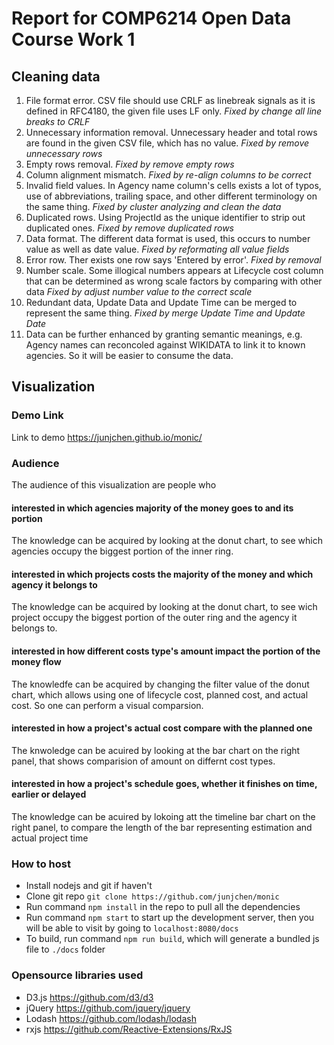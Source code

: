# Report for COMP6214 Open Data Course Work 1

## Cleaning data

1. File format error. CSV file should use CRLF as linebreak signals as it is defined in RFC4180, the given file uses LF only. *Fixed by change all line breaks to CRLF*
2. Unnecessary information removal. Unnecessary header and total rows are found in the given CSV file, which has no value. *Fixed by remove unnecessary rows*
3. Empty rows removal. *Fixed by remove empty rows*
4. Column alignment mismatch. *Fixed by re-align columns to be correct*
5. Invalid field values. In Agency name column's cells exists a lot of typos, use of abbreviations, trailing space, and other different terminology on the same thing. *Fixed by cluster analyzing and clean the data*
6. Duplicated rows. Using ProjectId as the unique identifier to strip out duplicated ones. *Fixed by remove duplicated rows*
7. Data format. The different data format is used, this occurs to number value as well as date value. *Fixed by reformating all value fields*
8. Error row. Ther exists one row says 'Entered by error'. *Fixed by removal*
9. Number scale. Some illogical numbers appears at Lifecycle cost column that can be determined as wrong scale factors by comparing with other data *Fixed by adjust number value to the correct scale*
10. Redundant data, Update Data and Update Time can be merged to represent the same thing. *Fixed by merge Update Time and Update Date*
11. Data can be further enhanced by granting semantic meanings, e.g. Agency names can reconcoled against WIKIDATA to link it to known agencies. So it will be easier to consume the data.

## Visualization

### Demo Link
Link to demo https://junjchen.github.io/monic/

### Audience
The audience of this visualization are people who

#### interested in which agencies majority of the money goes to and its portion
The knowledge can be acquired by looking at the donut chart, to see which agencies occupy the biggest portion of the inner ring.

#### interested in which projects costs the majority of the money and which agency it belongs to
The knowledge can be acquired by looking at the donut chart, to see wich project occupy the biggest portion of the outer ring and the agency it belongs to. 

#### interested in how different costs type's amount impact the portion of the money flow
The knowledfe can be acquired by changing the filter value of the donut chart, which allows using one of lifecycle cost, planned cost, and actual cost. So one can perform a visual comparsion.

#### interested in how a project's actual cost compare with the planned one
The knwoledge can be acuired by looking at the bar chart on the right panel, that shows comparision of amount on differnt cost types.

#### interested in how a project's schedule goes, whether it finishes on time, earlier or delayed
The knowledge can be acuired by lokoing att the timeline bar chart on the right panel, to compare the length of the bar representing estimation and actual project time

### How to host
- Install nodejs and git if haven't
- Clone git repo `git clone https://github.com/junjchen/monic`
- Run command `npm install` in the repo to pull all the dependencies
- Run command `npm start` to start up the development server, then you will be able to visit by going to `localhost:8080/docs`
- To build, run command `npm run build`, which will generate a bundled js file to `./docs` folder

### Opensource libraries used
- D3.js https://github.com/d3/d3
- jQuery https://github.com/jquery/jquery
- Lodash https://github.com/lodash/lodash
- rxjs https://github.com/Reactive-Extensions/RxJS